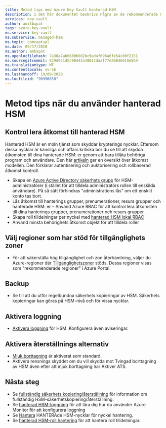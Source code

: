 ```yaml
---
title: Metod tips med Azure Key Vault hanterad HSM
description: I det här dokumentet beskrivs några av de rekommenderade metoderna för att använda Key Vault
services: key-vault
author: amitbapat
tags: azure-key-vault
ms.service: key-vault
ms.subservice: managed-hsm
ms.topic: conceptual
ms.date: 09/17/2020
ms.author: ambapat
ms.openlocfilehash: 7a30a7ab6689b602bc9ad4f696a6fe54c80f2151
ms.sourcegitcommit: 829d951d5c90442a38012daaf77e86046018e5b9
ms.translationtype: MT
ms.contentlocale: sv-SE
ms.lasthandoff: 10/09/2020
ms.locfileid: "90996850"
---
```

# <a name="best-practices-when-using-managed-hsm"></a>Metod tips när du använder hanterad HSM

## <a name="control-access-to-your-managed-hsm"></a>Kontrol lera åtkomst till hanterad HSM

Hanterad HSM är en moln tjänst som skyddar krypterings nycklar. Eftersom dessa nycklar är känsliga och affärs kritiska bör du se till att skydda åtkomsten till dina hanterade HSM: er genom att bara tillåta behöriga program och användare. Den här [artikeln](access-control.md) ger en översikt över åtkomst modellen. Den förklarar autentisering och auktorisering och rollbaserad åtkomst kontroll.
- Skapa en [Azure Active Directory säkerhets grupp](../../active-directory/fundamentals/active-directory-manage-groups.md) för HSM-administratörer (i stället för att tilldela administratörs rollen till enskilda användare). På så sätt förhindras "administrations lås" om ett enskilt konto tas bort.
- Lås åtkomst till hanterings grupper, prenumerationer, resurs grupper och hanterade HSM: er – Använd Azure RBAC för att kontrol lera åtkomsten till dina hanterings grupper, prenumerationer och resurs grupper
- Skapa roll tilldelningar per nyckel med [hanterad HSM lokal RBAC](access-control.md#data-plane-and-managed-hsm-local-rbac)
- Använd minsta behörighets åtkomst objekt för att tilldela roller

## <a name="choose-regions-that-support-availability-zones"></a>Välj regioner som har stöd för tillgänglighets zoner

- För att säkerställa hög tillgänglighet och zon återhämtning, väljer du Azure-regioner där [Tillgänglighetszoner](../../availability-zones/az-overview.md) stöds. Dessa regioner visas som "rekommenderade regioner" i Azure Portal.

## <a name="backup"></a>Backup

- Se till att du utför regelbundna säkerhets kopieringar av HSM. Säkerhets kopieringar kan göras på HSM-nivå och för vissa nycklar. 

## <a name="turn-on-logging"></a>Aktivera loggning

- [Aktivera loggning](logging.md) för HSM. Konfigurera även aviseringar.

## <a name="turn-on-recovery-options"></a>Aktivera återställnings alternativ

- [Mjuk borttagning](../general/soft-delete-overview.md) är aktiverat som standard.
- Aktivera rensnings skyddet om du vill skydda mot Tvingad borttagning av HSM även efter att mjuk borttagning har Aktiver ATS.

## <a name="next-steps"></a>Nästa steg

- Se [fullständig säkerhets kopiering/återställning](backup-restore.md) för information om fullständig HSM-säkerhetskopiering/återställning.
- Se [hanterad HSM-loggning](logging.md) för att lära dig hur du använder Azure Monitor för att konfigurera loggning
- Se [Hantera](key-management.md) HANTERAde HSM-nycklar för nyckel hantering.
- Se [hanterad HSM-roll hantering](role-management.md) för att hantera roll tilldelningar.

